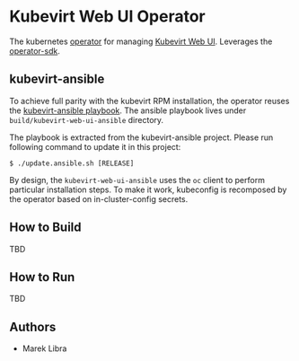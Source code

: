 # Kubevirt Web UI Operator
The kubernetes [operator](https://github.com/operator-framework) for managing [Kubevirt Web UI](https://github.com/kubevirt/web-ui).
Leverages the [operator-sdk](https://github.com/operator-framework/operator-sdk/).

## kubevirt-ansible
To achieve full parity with the kubevirt RPM installation, the operator reuses the [kubevirt-ansible playbook](https://github.com/kubevirt/kubevirt-ansible/tree/master/playbooks/kubevirt-web-ui).
The ansible playbook lives under `build/kubevirt-web-ui-ansible` directory.

The playbook is extracted from the kubevirt-ansible project.
Please run following command to update it in this project:

```angular2
$ ./update.ansible.sh [RELEASE]
```

By design, the `kubevirt-web-ui-ansible` uses the `oc` client to perform particular installation steps.
To make it work, kubeconfig is recomposed by the operator based on in-cluster-config secrets.

## How to Build
TBD

## How to Run
TBD

## Authors
- Marek Libra
